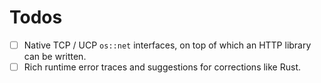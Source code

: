 # Todos

- [ ] Native TCP / UCP `os::net` interfaces, on top of which an HTTP library can be written.
- [ ] Rich runtime error traces and suggestions for corrections like Rust.
